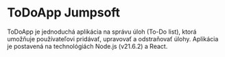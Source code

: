 # ToDoApp Jumpsoft

ToDoApp je jednoduchá aplikácia na správu úloh (To-Do list), ktorá umožňuje používateľovi pridávať, upravovať a odstraňovať úlohy.
Aplikácia je postavená na technológiách Node.js (v21.6.2) a React.
